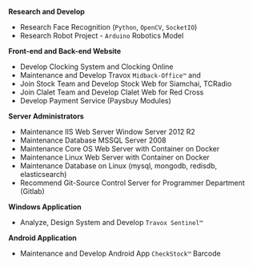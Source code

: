 **Research and Develop**
- Research Face Recognition (`Python`, `OpenCV`, `SocketIO`)
- Research Robot Project - `Arduino` Robotics Model

**Front-end and Back-end Website**
- Develop Clocking System and Clocking Online
- Maintenance and Develop Travox `Midback-Office™` and  
- Join Stock Team and Develop Stock Web for Siamchai, TCRadio 
- Join Clalet Team and Develop Clalet Web for Red Cross
- Develop Payment Service (Paysbuy Modules)

**Server Administrators**
- Maintenance IIS Web Server Window Server 2012 R2
- Maintenance Database MSSQL Server 2008 
- Maintenance Core OS Web Server with Container on Docker
- Maintenance Linux Web Server with Container on Docker
- Maintenance Database on Linux (mysql, mongodb, redisdb, elasticsearch)
- Recommend Git-Source Control Server for Programmer Department (Gitlab)

**Windows Application**
- Analyze, Design System and Develop `Travox Sentinel™ `

**Android Application**
- Maintenance and Develop Android App `CheckStock™` Barcode

